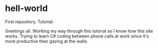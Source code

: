 # hell-world
First repository. Tutorial.

Greetings all. Working my way through this tutorial so I know how this site works. Trying to learn
C# coding between phone calls at work since it's more productive then gazing at the walls.
